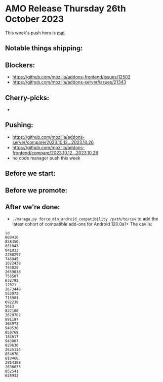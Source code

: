 # AMO Release Thursday 26th October 2023

This week's push hero is [mat](https://github.com/diox)

## Notable things shipping:

## Blockers:
- https://github.com/mozilla/addons-frontend/issues/12502 
- https://github.com/mozilla/addons-server/issues/21343

## Cherry-picks:
- 
## Pushing:

- https://github.com/mozilla/addons-server/compare/2023.10.12...2023.10.26
- https://github.com/mozilla/addons-frontend/compare/2023.10.12...2023.10.26
- no code manager push this week

## Before we start:

## Before we promote:

## After we're done:
- `./manage.py force_min_android_compatibility /path/to/csv` to add the latest cohort of compatible add-ons for Android 120.0a1+ The csv is:
```
id
800416
858450
851843
841833
2288297
746845
1022438
744029
2659038
756507
632792
12021
2673448
552072
715981
692238
5613
827100
2620702
891197
363973
948536
859768
184617
943807
829630
2635134
854670
819460
2814388
2636635
852541
628932
```
